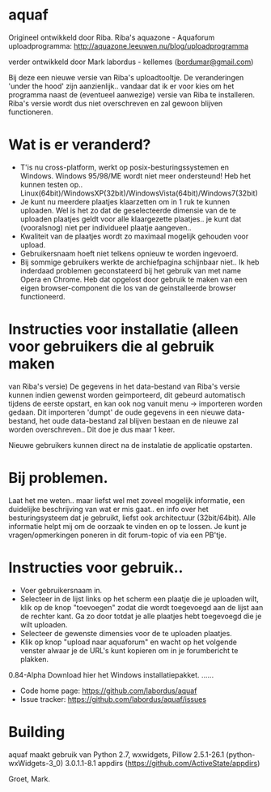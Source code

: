 aquaf
=====

Origineel ontwikkeld door Riba.
Riba's aquazone - Aquaforum uploadprogramma: http://aquazone.leeuwen.nu/blog/uploadprogramma

verder ontwikkeld door Mark labordus - kellemes (bordumar@gmail.com)

Bij deze een nieuwe versie van Riba's uploadtooltje.
De veranderingen 'under the hood' zijn aanzienlijk.. vandaar dat ik er voor kies
om het programma naast de (eventueel aanwezige) versie van Riba te installeren.
Riba's versie wordt dus niet overschreven en zal gewoon blijven functioneren.


# Wat is er veranderd?

* T'is nu cross-platform, werkt op posix-besturingssystemen en Windows.
Windows 95/98/ME wordt niet meer ondersteund!
Heb het kunnen testen op..
Linux(64bit)/WindowsXP(32bit)/WindowsVista(64bit)/Windows7(32bit)
* Je kunt nu meerdere plaatjes klaarzetten om in 1 ruk te kunnen uploaden.
Wel is het zo dat de geselecteerde dimensie van de te uploaden plaatjes
geldt voor alle klaargezette plaatjes.. je kunt dat (vooralsnog) niet
per individueel plaatje aangeven..
* Kwaliteit van de plaatjes wordt zo maximaal mogelijk gehouden voor upload.
* Gebruikersnaam hoeft niet telkens opnieuw te worden ingevoerd.
* Bij sommige gebruikers werkte de archiefpagina schijnbaar niet..
Ik heb inderdaad problemen geconstateerd bij het gebruik van met name
Opera en Chrome. Heb dat opgelost door gebruik te maken van een eigen
browser-component die los van de geinstalleerde browser functioneerd.

# Instructies voor installatie (alleen voor gebruikers die al gebruik maken
van Riba's versie)
De gegevens in het data-bestand van Riba's versie kunnen indien gewenst
worden geimporteerd, dit gebeurd automatisch tijdens de eerste opstart, en kan
ook nog vanuit menu -> importeren worden gedaan.
Dit importeren 'dumpt' de oude gegevens in een nieuwe data-bestand, het oude
data-bestand zal blijven bestaan en de nieuwe zal worden overschreven..
Dit doe je dus maar 1 keer.

Nieuwe gebruikers kunnen direct na de instalatie de applicatie opstarten.

# Bij problemen.
Laat het me weten.. maar liefst wel met zoveel mogelijk informatie, een duidelijke
beschrijving van wat er mis gaat.. en info over het besturingsysteem
dat je gebruikt, liefst ook architectuur (32bit/64bit).
Alle informatie helpt mij om de oorzaak te vinden en op te lossen.
Je kunt je vragen/opmerkingen poneren in dit forum-topic of via een PB'tje.


# Instructies voor gebruik..
* Voer gebruikersnaam in.
* Selecteer in de lijst links op het scherm een plaatje die je uploaden wilt,
klik op de knop "toevoegen" zodat die wordt toegevoegd aan de lijst aan de rechter kant.
Ga zo door totdat je alle plaatjes hebt toegevoegd die je wilt uploaden.
* Selecteer de gewenste dimensies voor de te uploaden plaatjes.
* Klik op knop "upload naar aquaforum" en wacht op het volgende venster alwaar
je de URL's kunt kopieren om in je forumbericht te plakken.

0.84-Alpha
Download hier het Windows installatiepakket.
......


* Code home page: https://github.com/labordus/aquaf
* Issue tracker: https://github.com/labordus/aquaf/issues

# Building

aquaf maakt gebruik van Python 2.7, wxwidgets, Pillow 2.5.1-26.1
(python-wxWidgets-3_0) 3.0.1.1-8.1
appdirs (https://github.com/ActiveState/appdirs)

Groet, Mark.
